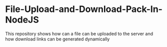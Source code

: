 # File-Upload-and-Download-Pack-In-NodeJS
This repository shows how can a file can be uploaded to the server and how download links can be generated dynamically
